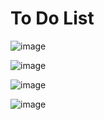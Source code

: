 # To Do List
![image](https://github.com/mmogers/python_study_35/assets/86738043/f0ccfe76-b0e6-4340-9c9c-96ffbb4ed214)

![image](https://github.com/mmogers/python_study_35/assets/86738043/71edc7c5-3a47-4780-a8f9-b1a5134cbe4e)

![image](https://github.com/mmogers/python_study_35/assets/86738043/1946b259-fcc8-48cf-8e43-0b2eedb63637)

![image](https://github.com/mmogers/python_study_35/assets/86738043/c76a27e2-d437-408c-a23d-c01532616c71)






